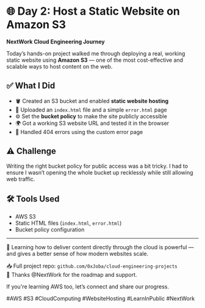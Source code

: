 # 🌐 Day 2: Host a Static Website on Amazon S3  
**NextWork Cloud Engineering Journey**

Today’s hands-on project walked me through deploying a real, working static website using **Amazon S3** — one of the most cost-effective and scalable ways to host content on the web.

## ✅ What I Did
- 🪣 Created an S3 bucket and enabled **static website hosting**
- 📁 Uploaded an `index.html` file and a simple `error.html` page  
- ⚙️ Set the **bucket policy** to make the site publicly accessible  
- 🌍 Got a working S3 website URL and tested it in the browser  
- 🛑 Handled 404 errors using the custom error page

## ⚠️ Challenge
Writing the right bucket policy for public access was a bit tricky. I had to ensure I wasn’t opening the whole bucket up recklessly while still allowing web traffic.

## 🛠️ Tools Used
- AWS S3  
- Static HTML files (`index.html`, `error.html`)  
- Bucket policy configuration

---

📌 Learning how to deliver content directly through the cloud is powerful — and gives a better sense of how modern websites scale.

📥 Full project repo: `github.com/0xJoba/cloud-engineering-projects`  
🙏 Thanks @NextWork for the roadmap and support.

If you're learning AWS too, let’s connect and share our progress.

#AWS #S3 #CloudComputing #WebsiteHosting #LearnInPublic #NextWork
